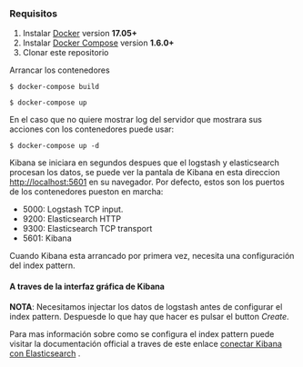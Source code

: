 ### Requisitos

1. Instalar [Docker](https://www.docker.com/community-edition#/download) version **17.05+**
2. Instalar [Docker Compose](https://docs.docker.com/compose/install/) version **1.6.0+**
3. Clonar este repositorio

Arrancar los contenedores
```console
$ docker-compose build
```

```console
$ docker-compose up
```
En el caso que no quiere mostrar log del servidor que mostrara sus acciones con los contenedores puede usar:
```console
$ docker-compose up -d
```

Kibana se iniciara en segundos despues que el logstash y elasticsearch procesan los datos, se puede ver la pantala de Kibana en esta direccion [http://localhost:5601](http://localhost:5601) en su navegador.
Por defecto, estos son los puertos de los contenedores pueston en marcha:
* 5000: Logstash TCP input.
* 9200: Elasticsearch HTTP
* 9300: Elasticsearch TCP transport
* 5601: Kibana

Cuando Kibana esta arrancado por primera vez, necesita una configuración del index pattern.

#### A traves  de la interfaz gráfica de Kibana

**NOTA**: Necesitamos injectar los datos de logstash antes de configurar el index pattern. Despuesde lo que hay que hacer es pulsar el button *Create*.

Para mas información sobre como se configura el index pattern puede visitar la documentación official a traves de este enlace [conectar Kibana con Elasticsearch](https://www.elastic.co/guide/en/kibana/current/connect-to-elasticsearch.html) .
